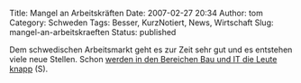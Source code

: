 Title: Mangel an Arbeitskräften
Date: 2007-02-27 20:34
Author: tom
Category: Schweden
Tags: Besser, KurzNotiert, News, Wirtschaft
Slug: mangel-an-arbeitskraeften
Status: published

Dem schwedischen Arbeitsmarkt geht es zur Zeit sehr gut und es entstehen
viele neue Stellen. Schon [werden in den Bereichen Bau und IT die Leute
knapp](http://www.sr.se/Ekot/artikel.asp?artikel=1226986) (S).

